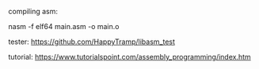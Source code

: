 compiling asm:

nasm -f elf64 main.asm -o main.o


tester:
https://github.com/HappyTramp/libasm_test

tutorial:
https://www.tutorialspoint.com/assembly_programming/index.htm
